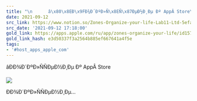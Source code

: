 ```yaml
---
title: "\n      â\x80\x8EÐ\x9FÐ¾Ð´ÐºÐ»Ñ\x8EÑ\x87ÐµÐ½Ð¸Ðµ Ðº AppÂ Store\n    "
date: 2021-09-12
src_link: https://www.notion.so/Zones-Organize-your-life-Lab11-Ltd-5efa0cd2247340caa8ae6fd73be80191
src_date: '2021-09-12 17:18:00'
gold_link: https://apps.apple.com/ru/app/zones-organize-your-life/id1575087856
gold_link_hash: e3d50337f3a2564b885ef667641a4f5e
tags:
- '#host_apps_apple_com'
---
```






















 âÐÐ¾Ð´ÐºÐ»ÑÑÐµÐ½Ð¸Ðµ Ðº AppÂ Store
 







































![](/assets/images/icons/apps-02daf211a48ed1f493ea452fb3e1ca38.png)




 ÐÐ¾Ð´ÐºÐ»ÑÑÐµÐ½Ð¸Ðµ...